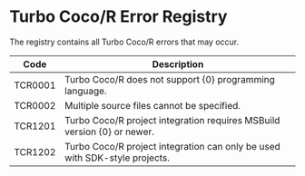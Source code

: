 # Turbo Coco/R Error Registry

The registry contains all Turbo Coco/R errors that may occur.

Code    | Description
--------|---------------------------------------------------------------------
TCR0001 | Turbo Coco/R does not support {0} programming language.
TCR0002 | Multiple source files cannot be specified.
TCR1201 | Turbo Coco/R project integration requires MSBuild version {0} or newer.
TCR1202 | Turbo Coco/R project integration can only be used with SDK-style projects.
